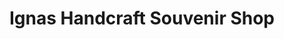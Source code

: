 ---
title: "Ignas Handcraft Souvenir Shop"
url: /basco/ignas-handcraft-souvenir-shop/
shop: Andenken
---